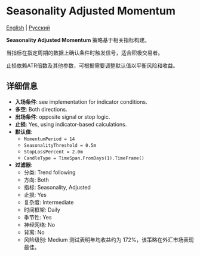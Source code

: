 # Seasonality Adjusted Momentum
[English](README.md) | [Русский](README_ru.md)

**Seasonality Adjusted Momentum** 策略基于相关指标构建。

当指标在指定周期的数据上确认条件时触发信号，适合积极交易者。

止损依赖ATR倍数及其他参数，可根据需要调整默认值以平衡风险和收益。

## 详细信息
- **入场条件**: see implementation for indicator conditions.
- **多空**: Both directions.
- **出场条件**: opposite signal or stop logic.
- **止损**: Yes, using indicator-based calculations.
- **默认值**:
  - `MomentumPeriod = 14`
  - `SeasonalityThreshold = 0.5m`
  - `StopLossPercent = 2.0m`
  - `CandleType = TimeSpan.FromDays(1).TimeFrame()`
- **过滤器**:
  - 分类: Trend following
  - 方向: Both
  - 指标: Seasonality, Adjusted
  - 止损: Yes
  - 复杂度: Intermediate
  - 时间框架: Daily
  - 季节性: Yes
  - 神经网络: No
  - 背离: No
  - 风险级别: Medium
测试表明年均收益约为 172%，该策略在外汇市场表现最佳。
